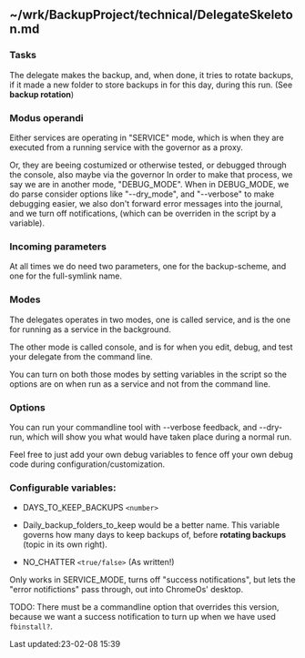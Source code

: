 ~/wrk/BackupProject/technical/DelegateSkeleton.md
-------------------------------------------------

### Tasks

The delegate makes the backup, and, when done, it tries to rotate
backups, if it made a new folder to store backups in for
this day, during this run. (See **backup rotation**)

### Modus operandi

Either services are operating in "SERVICE" mode, which is when 
they are executed from a running service with the governor
as a proxy.

Or, they are beeing costumized or otherwise tested, or
debugged through the console, also maybe via the governor
In order to make that process, we say we are in another
mode, "DEBUG_MODE". When in DEBUG_MODE, we do parse consider
options like "--dry_mode", and "--verbose" to make debugging
easier, we also don't forward error messages into the
journal, and we turn off notifications, (which can be
overriden in the script by a variable).

### Incoming parameters

At all times we do need two parameters, one for the
backup-scheme, and one for the  full-symlink name.


### Modes

The delegates operates in two modes, one is called service,
and is the one for running as a service in the background.

The other mode is called console, and is for when you edit,
debug, and  test your delegate from the command line.

You can turn on both those modes by setting variables in the
script so the options are on when run as a service and not
from the command line.


### Options

You can run your commandline tool with --verbose feedback, and 
--dry-run, which will show you what would have taken place
during a normal run.

Feel free to just add your own debug variables to fence off
your own debug code during configuration/customization.


### Configurable variables:

* DAYS_TO_KEEP_BACKUPS `<number>`
* Daily_backup_folders_to_keep would be a better name.
This variable governs how many days to keep backups of,
before **rotating backups** (topic in its own right).

* NO_CHATTER `<true/false>` (As written!)

Only works in SERVICE_MODE, turns off "success
notifications", but lets the "error notifictions" pass
through, out into ChromeOs' desktop.

TODO:
There must be a commandline option that overrides this
version, because we want a success notification to turn up
when we have used `fbinstall?`.

  Last updated:23-02-08 15:39

